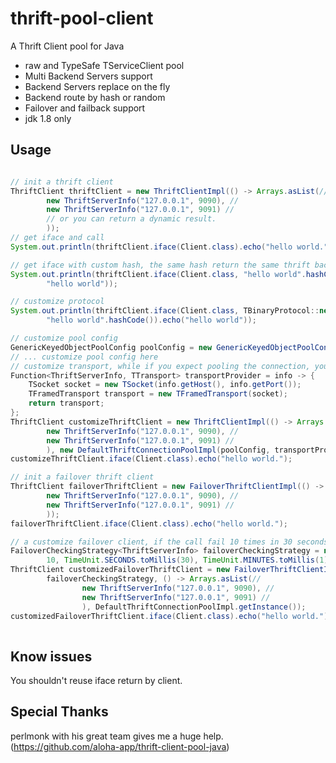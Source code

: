 thrift-pool-client
=======================

A Thrift Client pool for Java

* raw and TypeSafe TServiceClient pool
* Multi Backend Servers support
* Backend Servers replace on the fly
* Backend route by hash or random
* Failover and failback support
* jdk 1.8 only

## Usage

```Java

// init a thrift client
ThriftClient thriftClient = new ThriftClientImpl(() -> Arrays.asList(//
        new ThriftServerInfo("127.0.0.1", 9090), //
        new ThriftServerInfo("127.0.0.1", 9091) //
        // or you can return a dynamic result.
        ));
// get iface and call
System.out.println(thriftClient.iface(Client.class).echo("hello world."));

// get iface with custom hash, the same hash return the same thrift backend server
System.out.println(thriftClient.iface(Client.class, "hello world".hashCode()).echo(
        "hello world"));

// customize protocol
System.out.println(thriftClient.iface(Client.class, TBinaryProtocol::new,
        "hello world".hashCode()).echo("hello world"));

// customize pool config
GenericKeyedObjectPoolConfig poolConfig = new GenericKeyedObjectPoolConfig();
// ... customize pool config here
// customize transport, while if you expect pooling the connection, you should use TFrameTransport.
Function<ThriftServerInfo, TTransport> transportProvider = info -> {
    TSocket socket = new TSocket(info.getHost(), info.getPort());
    TFramedTransport transport = new TFramedTransport(socket);
    return transport;
};
ThriftClient customizeThriftClient = new ThriftClientImpl(() -> Arrays.asList(//
        new ThriftServerInfo("127.0.0.1", 9090), //
        new ThriftServerInfo("127.0.0.1", 9091) //
        ), new DefaultThriftConnectionPoolImpl(poolConfig, transportProvider));
customizeThriftClient.iface(Client.class).echo("hello world.");

// init a failover thrift client
ThriftClient failoverThriftClient = new FailoverThriftClientImpl(() -> Arrays.asList(//
        new ThriftServerInfo("127.0.0.1", 9090), //
        new ThriftServerInfo("127.0.0.1", 9091) //
        ));
failoverThriftClient.iface(Client.class).echo("hello world.");

// a customize failover client, if the call fail 10 times in 30 seconds, the backend server will be marked as fail for 1 minutes.
FailoverCheckingStrategy<ThriftServerInfo> failoverCheckingStrategy = new FailoverCheckingStrategy<>(
        10, TimeUnit.SECONDS.toMillis(30), TimeUnit.MINUTES.toMillis(1));
ThriftClient customizedFailoverThriftClient = new FailoverThriftClientImpl(
        failoverCheckingStrategy, () -> Arrays.asList(//
                new ThriftServerInfo("127.0.0.1", 9090), //
                new ThriftServerInfo("127.0.0.1", 9091) //
                ), DefaultThriftConnectionPoolImpl.getInstance());
customizedFailoverThriftClient.iface(Client.class).echo("hello world.");
    
```

## Know issues

You shouldn't reuse iface return by client.

## Special Thanks

perlmonk with his great team gives me a huge help.
(https://github.com/aloha-app/thrift-client-pool-java)
